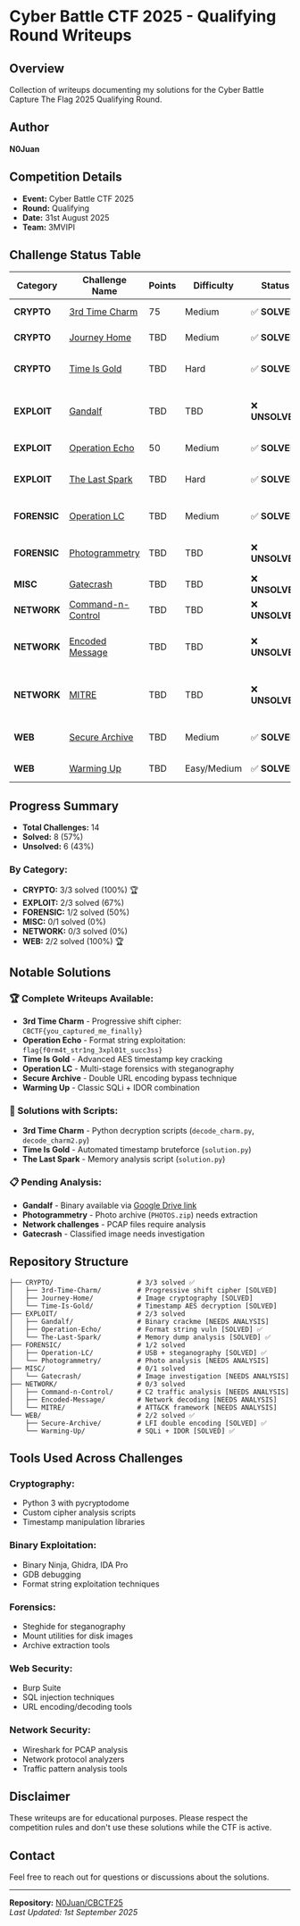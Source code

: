 # Cyber Battle CTF 2025 - Qualifying Round Writeups

## Overview
Collection of writeups documenting my solutions for the Cyber Battle Capture The Flag 2025 Qualifying Round.

## Author
**N0Juan**

## Competition Details
- **Event:** Cyber Battle CTF 2025
- **Round:** Qualifying
- **Date:** 31st August 2025
- **Team:** 3MVIPI

## Challenge Status Table

| Category | Challenge Name | Points | Difficulty | Status | Solution Type |
|----------|----------------|--------|------------|--------|---------------|
| **CRYPTO** | [3rd Time Charm](CRYPTO/3rd-Time-Charm/) | 75 | Medium | ✅ **SOLVED** | Progressive shift cipher |
| **CRYPTO** | [Journey Home](CRYPTO/Journey-Home/) | TBD | Medium | ✅ **SOLVED** | Image cryptography |
| **CRYPTO** | [Time Is Gold](CRYPTO/Time-Is-Gold/) | TBD | Hard | ✅ **SOLVED** | Timestamp-based AES decryption |
| **EXPLOIT** | [Gandalf](EXPLOIT/Gandalf/) | TBD | TBD | ❌ **UNSOLVED** | Binary crackme analysis required |
| **EXPLOIT** | [Operation Echo](EXPLOIT/Operation-Echo/) | 50 | Medium | ✅ **SOLVED** | Format string vulnerability |
| **EXPLOIT** | [The Last Spark](EXPLOIT/The-Last-Spark/) | TBD | Hard | ✅ **SOLVED** | Memory dump XOR decryption |
| **FORENSIC** | [Operation LC](FORENSIC/Operation-LC/) | TBD | Medium | ✅ **SOLVED** | USB forensics + steganography |
| **FORENSIC** | [Photogrammetry](FORENSIC/Photogrammetry/) | TBD | TBD | ❌ **UNSOLVED** | Archive analysis required |
| **MISC** | [Gatecrash](MISC/Gatecrash/) | TBD | TBD | ❌ **UNSOLVED** | Image analysis required |
| **NETWORK** | [Command-n-Control](NETWORK/Command-n-Control/) | TBD | TBD | ❌ **UNSOLVED** | PCAP analysis required |
| **NETWORK** | [Encoded Message](NETWORK/Encoded-Message/) | TBD | TBD | ❌ **UNSOLVED** | Network message decoding required |
| **NETWORK** | [MITRE](NETWORK/MITRE/) | TBD | TBD | ❌ **UNSOLVED** | ATT&CK framework analysis required |
| **WEB** | [Secure Archive](WEB/Secure-Archive/) | TBD | Medium | ✅ **SOLVED** | LFI with double URL encoding |
| **WEB** | [Warming Up](WEB/Warming-Up/) | TBD | Easy/Medium | ✅ **SOLVED** | SQLi + IDOR combination |

## Progress Summary

- **Total Challenges:** 14
- **Solved:** 8 (57%)
- **Unsolved:** 6 (43%)

### By Category:
- **CRYPTO:** 3/3 solved (100%) 🏆
- **EXPLOIT:** 2/3 solved (67%)
- **FORENSIC:** 1/2 solved (50%)
- **MISC:** 0/1 solved (0%)
- **NETWORK:** 0/3 solved (0%)
- **WEB:** 2/2 solved (100%) 🏆

## Notable Solutions

### 🏆 Complete Writeups Available:
- **3rd Time Charm** - Progressive shift cipher: `CBCTF{you_captured_me_finally}`
- **Operation Echo** - Format string exploitation: `flag{f0rm4t_str1ng_3xpl01t_succ3ss}`
- **Time Is Gold** - Advanced AES timestamp key cracking
- **Operation LC** - Multi-stage forensics with steganography
- **Secure Archive** - Double URL encoding bypass technique
- **Warming Up** - Classic SQLi + IDOR combination

### 🔧 Solutions with Scripts:
- **3rd Time Charm** - Python decryption scripts (`decode_charm.py`, `decode_charm2.py`)
- **Time Is Gold** - Automated timestamp bruteforce (`solution.py`)
- **The Last Spark** - Memory analysis script (`solution.py`)

### 📋 Pending Analysis:
- **Gandalf** - Binary available via [Google Drive link](https://drive.google.com/file/d/1yKMOItr2g8YQmrP2aUfcf5xC_HLY1swT/view?usp=sharing)
- **Photogrammetry** - Photo archive (`PHOTOS.zip`) needs extraction
- **Network challenges** - PCAP files require analysis
- **Gatecrash** - Classified image needs investigation

## Repository Structure

```
├── CRYPTO/                     # 3/3 solved ✅
│   ├── 3rd-Time-Charm/         # Progressive shift cipher [SOLVED]
│   ├── Journey-Home/           # Image cryptography [SOLVED] 
│   └── Time-Is-Gold/           # Timestamp AES decryption [SOLVED]
├── EXPLOIT/                    # 2/3 solved
│   ├── Gandalf/                # Binary crackme [NEEDS ANALYSIS]
│   ├── Operation-Echo/         # Format string vuln [SOLVED] ✅
│   └── The-Last-Spark/         # Memory dump analysis [SOLVED] ✅
├── FORENSIC/                   # 1/2 solved
│   ├── Operation-LC/           # USB + steganography [SOLVED] ✅
│   └── Photogrammetry/         # Photo analysis [NEEDS ANALYSIS]
├── MISC/                       # 0/1 solved
│   └── Gatecrash/              # Image investigation [NEEDS ANALYSIS]
├── NETWORK/                    # 0/3 solved
│   ├── Command-n-Control/      # C2 traffic analysis [NEEDS ANALYSIS]
│   ├── Encoded-Message/        # Network decoding [NEEDS ANALYSIS]
│   └── MITRE/                  # ATT&CK framework [NEEDS ANALYSIS]
└── WEB/                        # 2/2 solved ✅
    ├── Secure-Archive/         # LFI double encoding [SOLVED] ✅
    └── Warming-Up/             # SQLi + IDOR [SOLVED] ✅
```

## Tools Used Across Challenges

### Cryptography:
- Python 3 with pycryptodome
- Custom cipher analysis scripts
- Timestamp manipulation libraries

### Binary Exploitation:
- Binary Ninja, Ghidra, IDA Pro
- GDB debugging
- Format string exploitation techniques

### Forensics:
- Steghide for steganography
- Mount utilities for disk images
- Archive extraction tools

### Web Security:
- Burp Suite
- SQL injection techniques
- URL encoding/decoding tools

### Network Security:
- Wireshark for PCAP analysis
- Network protocol analyzers
- Traffic pattern analysis tools

## Disclaimer
These writeups are for educational purposes. Please respect the competition rules and don't use these solutions while the CTF is active.

## Contact
Feel free to reach out for questions or discussions about the solutions.

---
**Repository:** [N0Juan/CBCTF25](https://github.com/N0Juan/CBCTF25)  
*Last Updated: 1st September 2025*
